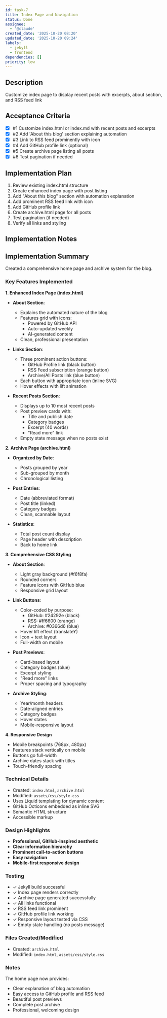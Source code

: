 ```yaml
---
id: task-7
title: Index Page and Navigation
status: Done
assignee:
  - '@claude'
created_date: '2025-10-20 08:20'
updated_date: '2025-10-20 09:24'
labels:
  - jekyll
  - frontend
dependencies: []
priority: low
---
```


## Description

<!-- SECTION:DESCRIPTION:BEGIN -->
Customize index page to display recent posts with excerpts, about section, and RSS feed link
<!-- SECTION:DESCRIPTION:END -->

## Acceptance Criteria
<!-- AC:BEGIN -->
- [x] #1 Customize index.html or index.md with recent posts and excerpts
- [x] #2 Add 'About this blog' section explaining automation
- [x] #3 Link to RSS feed prominently with icon
- [x] #4 Add GitHub profile link (optional)
- [x] #5 Create archive page listing all posts
- [x] #6 Test pagination if needed
<!-- AC:END -->

## Implementation Plan

<!-- SECTION:PLAN:BEGIN -->
1. Review existing index.html structure
2. Create enhanced index page with post listing
3. Add "About this blog" section with automation explanation
4. Add prominent RSS feed link with icon
5. Add GitHub profile link
6. Create archive.html page for all posts
7. Test pagination (if needed)
8. Verify all links and styling
<!-- SECTION:PLAN:END -->

## Implementation Notes

<!-- SECTION:NOTES:BEGIN -->
## Implementation Summary

Created a comprehensive home page and archive system for the blog.

### Key Features Implemented

**1. Enhanced Index Page (index.html)**

- **About Section**:
  - Explains the automated nature of the blog
  - Features grid with icons:
    - Powered by GitHub API
    - Auto-updated weekly
    - AI-generated content
  - Clean, professional presentation

- **Links Section**:
  - Three prominent action buttons:
    - GitHub Profile link (black button)
    - RSS Feed subscription (orange button)
    - Archive/All Posts link (blue button)
  - Each button with appropriate icon (inline SVG)
  - Hover effects with lift animation

- **Recent Posts Section**:
  - Displays up to 10 most recent posts
  - Post preview cards with:
    - Title and publish date
    - Category badges
    - Excerpt (40 words)
    - "Read more" link
  - Empty state message when no posts exist

**2. Archive Page (archive.html)**

- **Organized by Date**:
  - Posts grouped by year
  - Sub-grouped by month
  - Chronological listing

- **Post Entries**:
  - Date (abbreviated format)
  - Post title (linked)
  - Category badges
  - Clean, scannable layout

- **Statistics**:
  - Total post count display
  - Page header with description
  - Back to home link

**3. Comprehensive CSS Styling**

- **About Section**:
  - Light gray background (#f6f8fa)
  - Rounded corners
  - Feature icons with GitHub blue
  - Responsive grid layout

- **Link Buttons**:
  - Color-coded by purpose:
    - GitHub: #24292e (black)
    - RSS: #ff6600 (orange)
    - Archive: #0366d6 (blue)
  - Hover lift effect (translateY)
  - Icon + text layout
  - Full-width on mobile

- **Post Previews**:
  - Card-based layout
  - Category badges (blue)
  - Excerpt styling
  - "Read more" links
  - Proper spacing and typography

- **Archive Styling**:
  - Year/month headers
  - Date-aligned entries
  - Category badges
  - Hover states
  - Mobile-responsive layout

**4. Responsive Design**

- Mobile breakpoints (768px, 480px)
- Features stack vertically on mobile
- Buttons go full-width
- Archive dates stack with titles
- Touch-friendly spacing

### Technical Details

- Created: `index.html`, `archive.html`
- Modified: `assets/css/style.css`
- Uses Liquid templating for dynamic content
- GitHub Octicons embedded as inline SVG
- Semantic HTML structure
- Accessible markup

### Design Highlights

- **Professional, GitHub-inspired aesthetic**
- **Clear information hierarchy**
- **Prominent call-to-action buttons**
- **Easy navigation**
- **Mobile-first responsive design**

### Testing

- ✓ Jekyll build successful
- ✓ Index page renders correctly
- ✓ Archive page generated successfully
- ✓ All links functional
- ✓ RSS feed link prominent
- ✓ GitHub profile link working
- ✓ Responsive layout tested via CSS
- ✓ Empty state handling (no posts message)

### Files Created/Modified

- Created: `archive.html`
- Modified: `index.html`, `assets/css/style.css`

### Notes

The home page now provides:
- Clear explanation of blog automation
- Easy access to GitHub profile and RSS feed
- Beautiful post previews
- Complete post archive
- Professional, welcoming design
<!-- SECTION:NOTES:END -->

